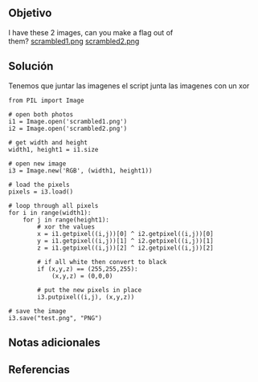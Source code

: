
## Objetivo
I have these 2 images, can you make a flag out of them? [scrambled1.png](https://mercury.picoctf.net/static/1594c3f1980e3fb93df09a6d02f53904/scrambled1.png) [scrambled2.png](https://mercury.picoctf.net/static/1594c3f1980e3fb93df09a6d02f53904/scrambled2.png)
## Solución

Tenemos que juntar las imagenes el script junta las imagenes con un xor
```
from PIL import Image

# open both photos
i1 = Image.open('scrambled1.png')
i2 = Image.open('scrambled2.png')

# get width and height
width1, height1 = i1.size

# open new image
i3 = Image.new('RGB', (width1, height1))

# load the pixels
pixels = i3.load()

# loop through all pixels
for i in range(width1):
    for j in range(height1):
        # xor the values
        x = i1.getpixel((i,j))[0] ^ i2.getpixel((i,j))[0]
        y = i1.getpixel((i,j))[1] ^ i2.getpixel((i,j))[1]
        z = i1.getpixel((i,j))[2] ^ i2.getpixel((i,j))[2]

        # if all white then convert to black
        if (x,y,z) == (255,255,255):
            (x,y,z) = (0,0,0)

        # put the new pixels in place
        i3.putpixel((i,j), (x,y,z))

# save the image
i3.save("test.png", "PNG")

```
## Notas adicionales

## Referencias
